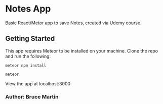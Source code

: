 # Notes App

Basic React/Metor app to save Notes, created via Udemy course.

## Getting Started

This app requires Meteor to be installed on your machine.
Clone the repo and run the following:

```
meteor npm install
```

```
meteor
```

View the app at localhost:3000

### Author: Bruce Martin
